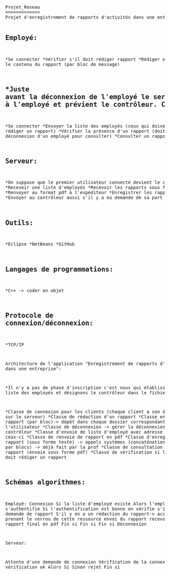 <html>
<body>
<pre>
Projet_Reseau
=============
Projet d'enregistrement de rapports d'activités dans une entreprise:

Employé:
--------
*Se connecter
*Vérifier s'il doit rédiger rapport
*Rédiger et envoyer le contenu du rapport (par bloc de message)

*Juste avant la déconnexion de l'employé le serveur envoie la version final pdf
à l'employé et prévient le contrôleur.
Contrôleur:
-----------
*Se connecter
*Envoyer la liste des employés (ceux qui doivent rédiger un rapport)
*Vérifier la présence d'un rapport (doit attendre la déconnexion d'un employé pour consulter)
*Consulter un rapport 

Serveur:
--------
*On suppose que le premier utilisateur connecté devient le contrôleur
*Recevoir une liste d'employés
*Recevoir les rapports sous forme texte
*Renvoyer au format pdf à l'expéditeur
*Enregistrer les rapports
*Envoyer au contrôleur aussi s'il y a eu demande de sa part

Outils:
-------
*Eclipse
*NetBeans
*GitHub

Langages de programmations:
---------------------------
*C++ -> coder en objet 

Protocole de connexion/déconnexion:
-----------------------------------
*TCP/IP 

Architecture  de l'application "Enregistrement de rapports d'activités dans une entreprise":

*Il n'y a pas de phase d'inscription c'est nous qui établissons la liste des employés et désignons le contrôleur dans le fichier

*Classe de connexion pour les clients (chaque client a son dossier sur le serveur)
*Classe de rédaction d'un rapport
*Classe envoi de rapport (par bloc)-> dépôt dans chaque dossier correspondant à l'utilisateur
*Classe de déconnexion -> gérer la déconnexion du contrôleur
*Classe d'envoie de liste d'employé avec adresse ip de ceux-ci
*Classe de renvoie de rapport en pdf 
*Classe d'enregistrement de rapport (sous forme texte) -> appels systèmes (concaténation blocs par blocs) -> déjà fait par la prof
*Classe de consultation de rapport (envoie sous forme pdf) 
*Classe de vérification si l'employé doit rédiger un rapport

Schémas algorithmes:
--------------------
Employé:
Connexion
Si la liste d'employé existe
Alors l'employé s'authentifie
  Si l'authentification est bonne
		on vérifie s'il y'a une demande de rapport
		S'il y en a un
		rédaction du rapport-> accès en prenant le verrou de cette ressource
		envoi du rapport
		recevoir le rapport final en pdf
		Fin si
	Fin si
Fin si
Déconnexion

Serveur:

Attente d'une demande de connexion
Vérification de la connexion
Si vérification ok
Alors
	Si 
Sinon rejet
Fin si
	</body>
</html>
 
